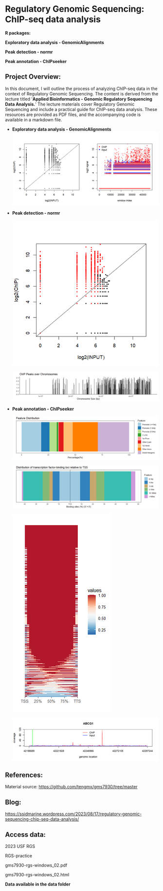 # Regulatory Genomic Sequencing: ChIP-seq data analysis

**R packages:**

**Exploratory data analysis - GenomicAlignments**

**Peak detection - normr**

**Peak annotation - ChIPseeker**

## Project Overview:

In this document, I will outline the process of analyzing ChIP-seq data in the context of Regulatory Genomic Sequencing. The content is derived from the lecture titled '**Applied Bioinformatics - Genomic Regulatory Sequencing Data Analysis.**' The lecture materials cover Regulatory Genomic Sequencing and include a practical guide for ChIP-seq data analysis. These resources are provided as PDF files, and the accompanying code is available in a markdown file.

-   **Exploratory data analysis - GenomicAlignments**![](https://github.com/chingyaousf/Regulatory-Genomic-Sequencing-ChIP-seq-data-analysis/blob/main/plots/Exploratory%20data%20analysis.png?raw=true)

-   **Peak detection - normr**

    ![](https://github.com/chingyaousf/Regulatory-Genomic-Sequencing-ChIP-seq-data-analysis/blob/main/plots/Peak%20detection.png?raw=true)

    ![](https://github.com/chingyaousf/Regulatory-Genomic-Sequencing-ChIP-seq-data-analysis/blob/main/plots/Peak%20annotation.png?raw=true)

-   **Peak annotation - ChIPseeker**

    ![](https://github.com/chingyaousf/Regulatory-Genomic-Sequencing-ChIP-seq-data-analysis/blob/main/plots/Peak%20annotation_02.png?raw=true)

    ![](https://github.com/chingyaousf/Regulatory-Genomic-Sequencing-ChIP-seq-data-analysis/blob/main/plots/Peak%20annotation_03.png?raw=true)

    ![](https://github.com/chingyaousf/Regulatory-Genomic-Sequencing-ChIP-seq-data-analysis/blob/main/plots/tagHeatmap.png?raw=true)

    ![](https://github.com/chingyaousf/Regulatory-Genomic-Sequencing-ChIP-seq-data-analysis/blob/main/plots/pickgenename%20ABCG1.png?raw=true)

## References:

Material source: <https://github.com/tengmx/gms7930/tree/master>

## Blog:

<https://ssidmarine.wordpress.com/2023/08/17/regulatory-genomic-sequencing-chip-seq-data-analysis/>

## Access data:

2023 USF RGS

RGS-practice

gms7930-rgs-windows_02.pdf

gms7930-rgs-windows_02.html

**Data available in the data folder**
